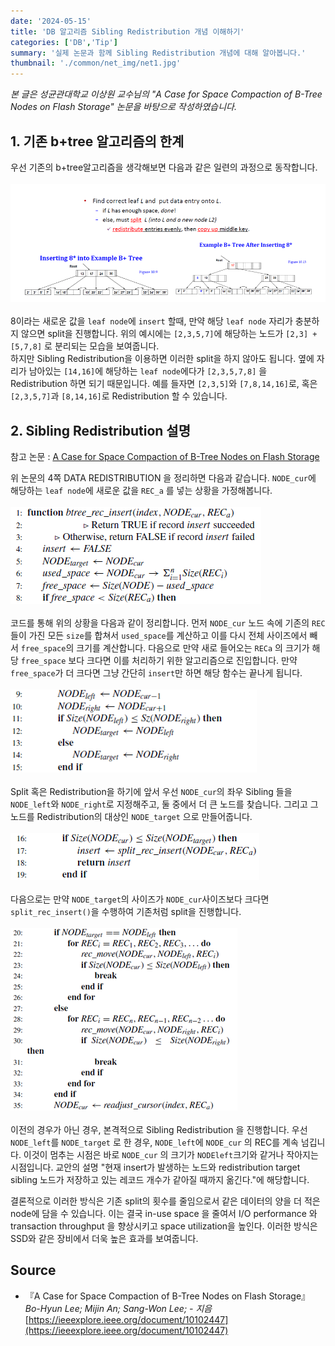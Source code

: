 ```yaml
---
date: '2024-05-15'
title: 'DB 알고리즘 Sibling Redistribution 개념 이해하기'
categories: ['DB','Tip']
summary: '실제 논문과 함께 Sibling Redistribution 개념에 대해 알아봅니다.'
thumbnail: './common/net_img/net1.jpg'
---
```


*본 글은 성균관대학교 이상원 교수님의 "A Case for Space Compaction of B-Tree Nodes on Flash Storage" 논문을 바탕으로 작성하였습니다.*

## 1. 기존 b+tree 알고리즘의 한계

우선 기존의 b+tree알고리즘을 생각해보면 다음과 같은 일련의 과정으로 동작합니다.  
\
![.](./db_sib/001.png)  
\
8이라는 새로운 값을 `leaf node`에 `insert` 할때, 만약 해당 `leaf node` 자리가 충분하지 않으면 split을 진행합니다. 위의 예시에는 `[2,3,5,7]`에 해당하는 노드가 `[2,3] + [5,7,8]` 로 분리되는 모습을 보여줍니다.  
하지만  Sibling Redistribution을 이용하면 이러한 split을 하지 않아도 됩니다. 옆에 자리가 남아있는 `[14,16]`에 해당하는 `leaf node`에다가 `[2,3,5,7,8]` 을  Redistribution 하면 되기 때문입니다. 
예를 들자면 `[2,3,5]`와 `[7,8,14,16]`로, 혹은 `[2,3,5,7]`과 `[8,14,16]`로 Redistribution 할 수 있습니다.


## 2. Sibling Redistribution 설명

참고 논문 : [A Case for Space Compaction of B-Tree Nodes on Flash Storage](https://ieeexplore.ieee.org/document/10102447)

위 논문의 4쪽 DATA REDISTRIBUTION 을 정리하면 다음과 같습니다. 
`NODE_cur`에 해당하는 `leaf node`에 새로운 값을 `REC_a` 를 넣는 상황을 가정해봅니다.  
\
![.](./db_sib/002.png)  
\
코드를 통해 위의 상황을 다음과 같이 정리합니다. 먼저 `NODE_cur` 노드 속에 기존의 `REC` 들이 가진 모든 `size`를 합쳐서 `used_space`를 계산하고 이를 다시 전체 사이즈에서 빼서 `free_space`의 크기를 계산합니다. 
다음으로 만약 새로 들어오는 `RECa` 의 크기가 해당 `free_space` 보다 크다면 이를 처리하기 위한 알고리즘으로 진입합니다. 만약 `free_space`가 더 크다면 그냥 간단히 `insert`만 하면 해당 함수는 끝나게 됩니다.  
\
![.](./db_sib/003.png)  
\
Split 혹은 Redistribution을 하기에 앞서 우선 `NODE_cur`의 좌우 Sibling 들을 `NODE_left`와 `NODE_right`로 지정해주고, 둘 중에서 더 큰 노드를 찾습니다. 그리고 그 노드를 Redistribution의 대상인 `NODE_target` 으로 만들어줍니다.  
\
![.](./db_sib/004.png)  
\
다음으로는 만약 `NODE_target`의 사이즈가 `NODE_cur`사이즈보다 크다면 `split_rec_insert()`을 수행하여 기존처럼 split을 진행합니다.  
\
![.](./db_sib/005.png)  
\
이전의 경우가 아닌 경우, 본격적으로 Sibling Redistribution 을 진행합니다. 우선 `NODE_left`를 `NODE_target` 로 한 경우, `NODE_left`에 `NODE_cur` 의 REC를 계속 넘깁니다. 이것이 멈추는 시점은 바로 `NODE_cur` 의 크기가 `NODEleft`크기와 같거나 작아지는 시점입니다. 교안의 설명 "현재 insert가 발생하는 노드와 redistribution target sibling 노드가 저장하고 있는 레코드 개수가 같아질 때까지 옮긴다."에 해당합니다.

결론적으로 이러한 방식은 기존 split의 횟수를 줄임으로서 같은 데이터의 양을 더 적은 node에 담을 수 있습니다. 이는 결국 in-use space 을 줄여서 I/O performance 와 transaction throughput 을 향상시키고 space utilization을 높인다. 이러한 방식은 SSD와 같은 장비에서 더욱 높은 효과를 보여줍니다.


## Source

- 『A Case for Space Compaction of B-Tree Nodes on Flash Storage』 *Bo-Hyun Lee; Mijin An; Sang-Won Lee; - 지음*  
  [https://ieeexplore.ieee.org/document/10102447](https://ieeexplore.ieee.org/document/10102447)

